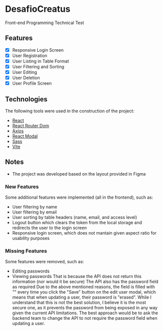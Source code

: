 # DesafioCreatus

Front-end Programming Technical Test

## Features

- [x] Responsive Login Screen
- [x] User Registration
- [x] User Listing in Table Format
- [x] User Filtering and Sorting
- [x] User Editing
- [x] User Deletion
- [x] User Profile Screen

## Technologies

The following tools were used in the construction of the project:

- [React](https://react.dev/)
- [React Router Dom](https://reactrouter.com/en/6.24.1/start/tutorial)
- [Axios](https://axios-http.com/docs/intro)
- [React Modal](https://www.npmjs.com/package/react-modal)
- [Sass](https://sass-lang.com/)
- [Vite](https://vitejs.dev/guide/)

## Notes

- The project was developed based on the layout provided in Figma

### New Features

Some additional features were implemented (all in the frontend), such as:
- User filtering by name
- User filtering by email
- User sorting by table headers (name, email, and access level)
- Logout button which clears the token from the local storage and redirects the user to the login screen
- Responsive login screen, which does not mantain given aspect ratio for usability purposes

### Missing Features

Some features were removed, such as:
- Editing passwords
- Viewing passwords
That is because the API does not return this information (nor would it be secure)
The API also has the password field as required
Due to the above mentioned reasons, the field is filled with "" every time you click the "Save" button on the edit user modal, which means that when updating a user, their password is "erased".
While I understand that this is not the best solution, I believe it is the most secure one, as it prevents the password from being exposed in any way given the current API limitations. The best approach would be to ask the backend team to change the API to not require the password field when updating a user.
